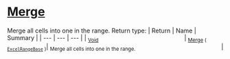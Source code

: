 # [Merge](./ExcelHelper-100663988.md)

Merge all cells into one in the range.
Return type:
| Return | Name | Summary | 
| --- | --- | --- | 
| <sub>[Void](https://docs.microsoft.com/en-us/dotnet/api/System.Void)</sub><img width=200/>| <sub>[Merge](./ExcelHelper-100663988.md) ( [`ExcelRangeBase`](./ExcelHelper-100663988.md) )</sub>| <sub>Merge all cells into one in the range.</sub><img width=200/>| <br>


